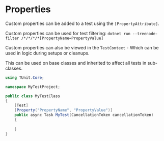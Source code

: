 # Properties

Custom properties can be added to a test using the `[PropertyAttribute]`.

Custom properties can be used for test filtering: `dotnet run --treenode-filter /*/*/*/*[PropertyName=PropertyValue]`

Custom properties can also be viewed in the `TestContext` - Which can be used in logic during setups or cleanups.

This can be used on base classes and inherited to affect all tests in sub-classes.

```csharp
using TUnit.Core;

namespace MyTestProject;

public class MyTestClass
{
    [Test]
    [Property("PropertyName", "PropertyValue")]
    public async Task MyTest(CancellationToken cancellationToken)
    {
        
    }
}
```
